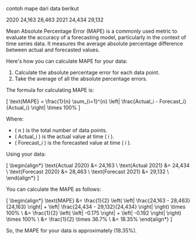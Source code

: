 contoh mape dari data berikut

2020	24,163		28,463
2021	24,434		29,132








Mean Absolute Percentage Error (MAPE) is a commonly used metric to evaluate the accuracy of a forecasting model, particularly in the context of time series data. It measures the average absolute percentage difference between actual and forecasted values.

Here's how you can calculate MAPE for your data:

1. Calculate the absolute percentage error for each data point.
2. Take the average of all the absolute percentage errors.

The formula for calculating MAPE is:

\[ \text{MAPE} = \frac{1}{n} \sum_{i=1}^{n} \left| \frac{Actual_i - Forecast_i}{Actual_i} \right| \times 100\% \]

Where:
- \( n \) is the total number of data points.
- \( Actual_i \) is the actual value at time \( i \).
- \( Forecast_i \) is the forecasted value at time \( i \).

Using your data:

\[
\begin{align*}
\text{Actual 2020} &= 24,163 \\
\text{Actual 2021} &= 24,434 \\
\text{Forecast 2020} &= 28,463 \\
\text{Forecast 2021} &= 29,132 \\
\end{align*}
\]

You can calculate the MAPE as follows:

\[
\begin{align*}
\text{MAPE} &= \frac{1}{2} \left( \left| \frac{24,163 - 28,463}{24,163} \right| + \left| \frac{24,434 - 29,132}{24,434} \right| \right) \times 100\% \\
&= \frac{1}{2} \left( \left| -0.175 \right| + \left| -0.192 \right| \right) \times 100\% \\
&= \frac{1}{2} \times 36.7\% \\
&= 18.35\%
\end{align*}
\]

So, the MAPE for your data is approximately \(18.35\%\).